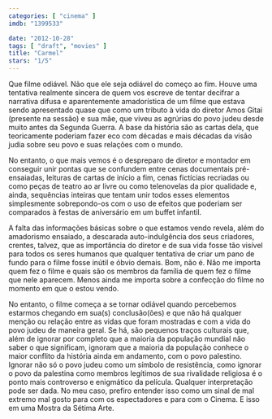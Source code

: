 ```yaml
---
categories: [ "cinema" ]
imdb: "1399533"

date: "2012-10-28"
tags: [ "draft", "movies" ]
title: "Carmel"
stars: "1/5"
---
```

Que filme odiável. Não que ele seja odiável do começo ao fim. Houve uma tentativa realmente sincera de quem vos escreve de tentar decifrar a narrativa difusa e aparentemente amadorística de um filme que estava sendo apresentado quase que como um tributo à vida do diretor Amos Gitai (presente na sessão) e sua mãe, que viveu as agrúrias do povo judeu desde muito antes da Segunda Guerra. A base da história são as cartas dela, que teoricamente poderiam fazer eco com décadas e mais décadas da visão judia sobre seu povo e suas relações com o mundo.

No entanto, o que mais vemos é o despreparo de diretor e montador em conseguir unir pontas que se confundem entre cenas documentais pré-ensaiadas, leituras de cartas de início a fim, cenas fictícias recriadas ou como peças de teatro ao ar livre ou como telenovelas da pior qualidade e, ainda, sequências inteiras que tentam unir todos esses elementos simplesmente sobrepondo-os com o uso de efeitos que poderiam ser comparados à festas de aniversário em um buffet infantil.

A falta das informações básicas sobre o que estamos vendo revela, além do amadorismo ensaiado, a descarada auto-indulgência dos seus criadores, crentes, talvez, que as importância do diretor e de sua vida fosse tão visível para todos os seres humanos que qualquer tentativa de criar um pano de fundo para o filme fosse inútil e óbvio demais. Bom, não é. Não me importa quem fez o filme e quais são os membros da família de quem fez o filme que nele aparecem. Menos ainda me importa sobre a confecção do filme no momento em que o estou vendo.

No entanto, o filme começa a se tornar odiável quando percebemos estarmos chegando em sua(s) conclusão(ões) e que não há qualquer menção ou relação entre as vidas que foram mostradas e com a vida do povo judeu de maneira geral. Se há, são pequenos traços culturais que, além de ignorar por completo que a maioria da população mundial não saber o que significam, ignoram que a maioria da população conhece o maior conflito da história ainda em andamento, com o povo palestino. Ignorar não só o povo judeu como um símbolo de resistência, como ignorar o povo da palestina como membros legítimos de sua rivalidade religiosa é o ponto mais controverso e enigmático da película. Qualquer interpretação pode ser dada. No meu caso, prefiro entender isso como um sinal de mal extremo mal gosto para com os espectadores e para com o Cinema. E isso em uma Mostra da Sétima Arte.


